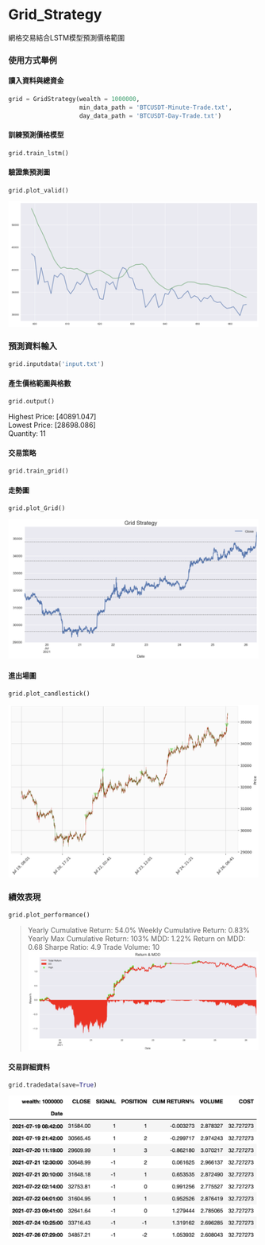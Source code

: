 # Grid_Strategy
網格交易結合LSTM模型預測價格範圍  
### 使用方式舉例  
#### 讀入資料與總資金
```python
grid = GridStrategy(wealth = 1000000,
                    min_data_path = 'BTCUSDT-Minute-Trade.txt',
                    day_data_path = 'BTCUSDT-Day-Trade.txt')
```  
#### 訓練預測價格模型
```python
grid.train_lstm()
```  
#### 驗證集預測圖
```python
grid.plot_valid()
```
![plot_valid](https://github.com/hsuan1998/Grid_Strategy/blob/main/images/valid_plot.png)  
### 預測資料輸入
```python
grid.inputdata('input.txt')
```  
#### 產生價格範圍與格數
```python
grid.output()
```
Highest Price: [40891.047]  
Lowest Price: [28698.086]  
Quantity: 11  
#### 交易策略
```python
grid.train_grid()
```  
#### 走勢圖
```python
grid.plot_Grid()
```
![plot_Grid](https://github.com/hsuan1998/Grid_Strategy/blob/main/images/gird_plot.png)  
#### 進出場圖
```python
grid.plot_candlestick()
```
![plot_candlestick](https://github.com/hsuan1998/Grid_Strategy/blob/main/images/trade_plot.png)  
### 績效表現
```python
grid.plot_performance()
```
> Yearly Cumulative Return: 54.0%
> Weekly Cumulative Return: 0.83%
> Yearly Max Cumulative Return: 103%
> MDD: 1.22%
> Return on MDD: 0.68
> Sharpe Ratio: 4.9
> Trade Volume: 10
![plot_performance](https://github.com/hsuan1998/Grid_Strategy/blob/main/images/performance.png)  
#### 交易詳細資料
```python
grid.tradedata(save=True)
```
![tradedata](https://github.com/hsuan1998/Grid_Strategy/blob/main/images/trade_chart.png)
